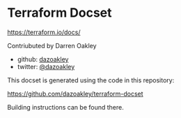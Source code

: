 Terraform Docset
=======================

https://terraform.io/docs/

Contriubuted by Darren Oakley

* github: [dazoakley](https://github.com/dazoakley)
* twitter: [@dazoakley](https://twitter.com/dazoakley)

This docset is generated using the code in this repository:

https://github.com/dazoakley/terraform-docset

Building instructions can be found there.

